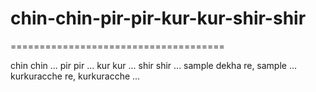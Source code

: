 # chin-chin-pir-pir-kur-kur-shir-shir
=====================================

chin chin ...
pir pir ...
kur kur ...
shir shir ...
sample dekha re, sample ...
kurkuracche re, kurkuracche ...
